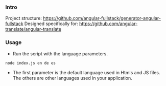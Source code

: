 ### Intro

Project structure: https://github.com/angular-fullstack/generator-angular-fullstack
Designed specifically for: https://github.com/angular-translate/angular-translate

### Usage

 - Run the script with the language parameters.

```
node index.js en de es
```
 - The first parameter is the default language used in Htmls and JS files. The others are other languages used in your application.